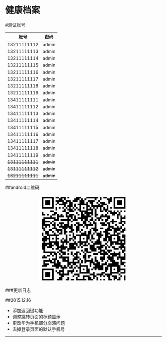# 健康档案    

#测试账号    

| 账号 |密码  |
|------|--------|
|	13211111112				|				admin |
|13211111113				|				admin |
|	13211111114				|				admin |
|13211111115				|				admin |
|13211111116				|				admin |
|13211111117				|				admin |
|13211111118				|				admin |
|13211111119				|				admin |
|13411111111				|				admin |
|13411111112				|				admin |
|13411111113				|				admin |
|13411111114				|				admin |
|13411111115				|				admin |
|13411111116				|				admin |
|13411111117				|				admin |
|13411111118				|				admin |
|13411111119				|				admin |
|~~13111111111~~			  |				~~admin~~ |
|~~13111111112~~			  |				~~admin~~ |
|~~13211111111~~			  |				~~admin~~ |


##android二维码:     

<p align="center" >
  <img src="https://raw.githubusercontent.com/raplay/healthy/master/androidqr.jpg" alt="android二维码" title="android二维码">
</p>

###更新日志
   
##2015.12.16    
- 添加返回键功能
- 调整跳转页面的标题显示
- 更改华为手机部分崩溃问题
- 去掉登录页面的默认手机号     
 
---
